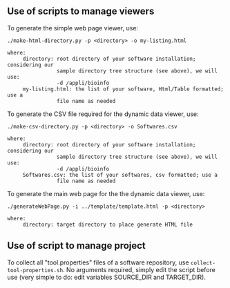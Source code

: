 ## Use of scripts to manage viewers

To generate the simple web page viewer, use:

```
./make-html-directory.py -p <directory> -o my-listing.html

where:
     directory: root directory of your software installation; considering our
                sample directory tree structure (see above), we will use:
                -d /appli/bioinfo
     my-listing.html: the list of your software, Html/Table formatted; use a
                file name as needed
```
To generate the CSV file required for the dynamic data viewer, use:

```
./make-csv-directory.py -p <directory> -o Softwares.csv

where:
     directory: root directory of your software installation; considering our
                sample directory tree structure (see above), we will use:
                -d /appli/bioinfo
     Softwares.csv: the list of your softwares, csv formatted; use a
                file name as needed
```
To generate the main web page for the the dynamic data viewer, use:

```
./generateWebPage.py -i ../template/template.html -p <directory>

where:
     directory: target directory to place generate HTML file
```

## Use of script to manage project

To collect all "tool.properties" files of a software repository, use `collect-tool-properties.sh`. No arguments required, simply edit the script before use (very simple to do: edit variables SOURCE_DIR and TARGET_DIR).



